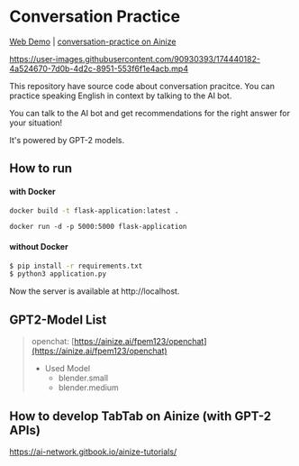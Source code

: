 # Conversation Practice

[Web Demo](https://conversation-practice.run.goorm.io/) | [conversation-practice on Ainize](https://ainize.ai/)

https://user-images.githubusercontent.com/90930393/174440182-4a524670-7d0b-4d2c-8951-553f6f1e4acb.mp4

This repository have source code about conversation pracitce. You can practice speaking English in context by talking to the AI bot.

You can talk to the AI bot and get recommendations for the right answer for your situation!

It's powered by GPT-2 models.







## How to run

#### with Docker
```bash
docker build -t flask-application:latest .
```
```
docker run -d -p 5000:5000 flask-application
```
#### without Docker
```bash
$ pip install -r requirements.txt
$ python3 application.py
```

Now the server is available at http://localhost.


## GPT2-Model List
> openchat: [https://ainize.ai/fpem123/openchat](https://ainize.ai/fpem123/openchat)
> * Used Model
>   * blender.small
>   * blender.medium


## How to develop TabTab on Ainize (with GPT-2 APIs)
https://ai-network.gitbook.io/ainize-tutorials/
